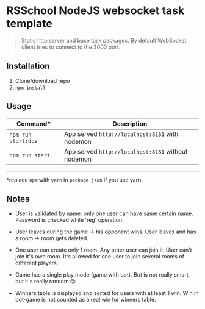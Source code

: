 # RSSchool NodeJS websocket task template
> Static http server and base task packages. 
> By default WebSocket client tries to connect to the 3000 port.

## Installation
1. Clone/download repo
2. `npm install`

## Usage

Command* | Description
--- | ---
`npm run start:dev` | App served `http://localhost:8181` with nodemon
`npm run start` | App served  `http://localhost:8181` without nodemon

--- 
 *replace `npm` with `yarn` in `package.json` if you use yarn.


## Notes

* User is validated by name: only one user can have same certain name. Password is checked while 'reg' operation.

* User leaves during the game -> his opponent wins. User leaves and has a room -> room gets deleted.

*  One user can create only 1 room. Any other user can join it. User can't join it's own room. It's allowed for one user to join several rooms of different players.

* Game has a single play mode (game with bot). Bot is not really smart, but it's really random 😊 

* Winners table is displayed and sorted for users with at least 1 win. Win in bot-game is not counted as a real win for winners table.

